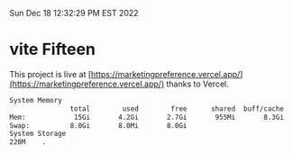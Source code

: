 Sun Dec 18 12:32:29 PM EST 2022

# vite Fifteen


This project is live at [https://marketingpreference.vercel.app/](https://marketingpreference.vercel.app/) thanks to Vercel.

```bash
System Memory
               total        used        free      shared  buff/cache   available
Mem:            15Gi       4.2Gi       2.7Gi       955Mi       8.3Gi       9.8Gi
Swap:          8.0Gi       8.0Mi       8.0Gi
System Storage
220M	.
